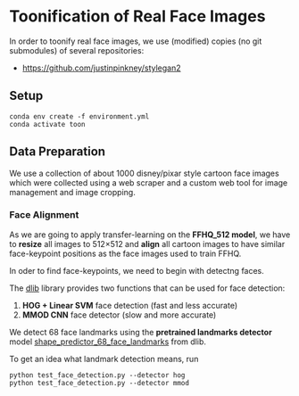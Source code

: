 # Toonification of Real Face Images

In order to toonify real face images, we use (modified) copies (no git submodules) of several repositories:

* https://github.com/justinpinkney/stylegan2

## Setup

    conda env create -f environment.yml
    conda activate toon

## Data Preparation

We use a collection of about 1000 disney/pixar style cartoon face images which were collected using a web
scraper and a custom web tool for image management and image cropping.

### Face Alignment

As we are going to apply transfer-learning on the **FFHQ_512 model**, we have to **resize** all images to 512&times;512 and **align** all 
cartoon images to have similar face-keypoint positions as the face images used to train FFHQ.

In oder to find face-keypoints, we need to begin with detectng faces. 

The [dlib](http://dlib.net/) library provides two functions that can be used for face detection:

1. **HOG + Linear SVM** face detection (fast and less accurate)
2. **MMOD CNN** face detector (slow and more accurate)

We detect 68 face landmarks using the **pretrained landmarks detector** model [shape_predictor_68_face_landmarks](http://dlib.net/files/shape_predictor_68_face_landmarks.dat.bz2) from dlib.

To get an idea what landmark detection means, run

    python test_face_detection.py --detector hog
    python test_face_detection.py --detector mmod


